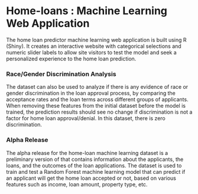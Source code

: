 # Home-loans : Machine Learning Web Application
The home loan predictor machine learning web application is built using R (Shiny). It creates an interactive website with categorical selections and numeric slider labels to allow site visitors to test the model and seek a personalized experience to the home loan prediction.

### Race/Gender Discrimination Analysis
The dataset can also be used to analyze if there is any evidence of race or gender discrimination in the loan approval process, by comparing the acceptance rates and the loan terms across different groups of applicants. When removing these features from the initial dataset before the model is trained, the prediction results should see no change if discrimination is not a factor for home loan approval/denial. In this dataset, there is zero discrimination.

### Alpha Release
The alpha release for the home-loan machine learning dataset is a preliminary version of that contains information about the applicants, the loans, and the outcomes of the loan applications. The dataset is used to train and test a Random Forest machine learning model that can predict if an applicant will get the home loan accepted or not, based on various features such as income, loan amount, property type, etc.
